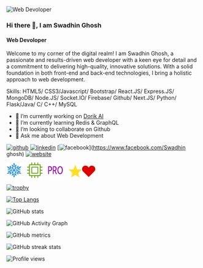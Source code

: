 ![Web Devoloper](https://i.ibb.co/TYZgsDc/Whats-App-Image-2023-08-31-at-7-00-04-PM-2.jpg)
### Hi there 👋, I am Swadhin Ghosh
#### Web Devoloper


Welcome to my corner of the digital realm! I am Swadhin Ghosh, a passionate and results-driven web developer with a keen eye for detail and a commitment to delivering high-quality, innovative solutions. With a solid foundation in both front-end and back-end technologies, I bring a holistic approach to web development.

Skills: HTML5/ CSS3/Javascript/ Bootstrap/ React.JS/ Express.JS/ MongoDB/ Node.JS/ Socket.IO/ Firebase/ Github/ Next.JS/ Python/ Flask/Java/ C/ C++/ MySQL 

- 🔭 I’m currently working on [Dorik AI](https://app.dorik.com/) 
- 🌱 I’m currently learning Redis & GraphQL
- 👯 I’m looking to collaborate on Github 
- 💬 Ask me about Web Development 


[<img src='https://cdn.jsdelivr.net/npm/simple-icons@3.0.1/icons/github.svg' alt='github' height='40'>](https://github.com/Swadhin941)  [<img src='https://cdn.jsdelivr.net/npm/simple-icons@3.0.1/icons/linkedin.svg' alt='linkedin' height='40'>](https://www.linkedin.com/in/swadhin-g-08b1a1101/)  [<img src='https://cdn.jsdelivr.net/npm/simple-icons@3.0.1/icons/facebook.svg' alt='facebook' height='40'>](https://www.facebook.com/Swadhin ghosh)  [<img src='https://cdn.jsdelivr.net/npm/simple-icons@3.0.1/icons/icloud.svg' alt='website' height='40'>](https://main--dreamy-caramel-efab38.netlify.app/)  

<a href='https://archiveprogram.github.com/'><img src='https://raw.githubusercontent.com/acervenky/animated-github-badges/master/assets/acbadge.gif' width='40' height='40'></a> <a href='https://docs.github.com/en/developers'><img src='https://raw.githubusercontent.com/acervenky/animated-github-badges/master/assets/devbadge.gif' width='40' height='40'></a> <a href='https://github.com/pricing'><img src='https://raw.githubusercontent.com/acervenky/animated-github-badges/master/assets/pro.gif' width='40' height='40'></a> <a href='https://stars.github.com/'><img src='https://raw.githubusercontent.com/acervenky/animated-github-badges/master/assets/starbadge.gif' width='35' height='35'></a><a href='https://docs.github.com/en/github/supporting-the-open-source-community-with-github-sponsors'><img src='https://raw.githubusercontent.com/acervenky/animated-github-badges/master/assets/sponsorbadge.gif' width='35' height='35'></a> 

[![trophy](https://github-profile-trophy.vercel.app/?username=Swadhin941)](https://github.com/ryo-ma/github-profile-trophy)

[![Top Langs](https://github-readme-stats.vercel.app/api/top-langs/?username=Swadhin941)](https://github.com/anuraghazra/github-readme-stats)

![GitHub stats](https://github-readme-stats.vercel.app/api?username=Swadhin941&show_icons=true&count_private=true)  

![GitHub Activity Graph](https://activity-graph.herokuapp.com/graph?username=Swadhin941)  

![GitHub metrics](https://metrics.lecoq.io/Swadhin941)  

![GitHub streak stats](https://streak-stats.demolab.com/?user=Swadhin941)  

![Profile views](https://gpvc.arturio.dev/Swadhin941) 
